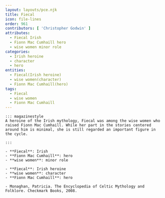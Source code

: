 ```yaml
---
layout: layouts/pce.njk
title: Fiecal
icon: file-lines
order: 961
contributors: [ 'Christopher Godwin' ]
attributes:
  - Fiecal Irish
  - Fionn Mac Cumhaill hero
  - wise women minor role
categories:
  - Irish heroine
  - character
  - hero
entities:
  - Fiecal(Irish heroine)
  - wise women(character)
  - Fionn Mac Cumhaill(hero)
tags:
  - Fiecal
  - wise women
  - Fionn Mac Cumhaill
---
```

``` tab [group1:Info]
::: magazinestyle
A heroine of the Irish mythology, Fiecal was among the wise women who raised Fionn Mac Cumhaill. While her part in the stories centered around him is minimal, she is still regarded an important figure in the cycle.

:::
```
``` tab [group1:Attributes]
- **Fiecal**: Irish
- **Fionn Mac Cumhaill**: hero
- **wise women**: minor role
```
``` tab [group1:Entities]
- **Fiecal**: Irish heroine
- **wise women**: character
- **Fionn Mac Cumhaill**: hero
```
``` tab [group1:Sources]
- Monaghan, Patricia. The Encyclopedia of Celtic Mythology and Folklore. Checkmark Books, 2008.
```
